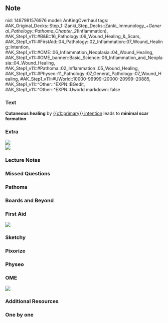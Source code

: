 ## Note
nid: 1487981576976
model: AnKingOverhaul
tags: #AK_Original_Decks::Step_1::Zanki_Step_Decks::Zanki_Immunology_+_General_Pathology::Pathoma_Chapter_2_(Inflammation), #AK_Step1_v11::#B&B::16_Pathology::09_Wound_Healing_&_Scars, #AK_Step1_v11::#FirstAid::04_Pathology::02_Inflammation::07_Wound_Healing::Intention, #AK_Step1_v11::#OME::06_Inflammation_Neoplasia::04_Wound_Healing, #AK_Step1_v11::#OME_banner::Basic_Science::06_Inflammation_and_Neoplasia::04_Wound_Healing, #AK_Step1_v11::#Pathoma::02_Inflammation::05_Wound_Healing, #AK_Step1_v11::#Physeo::11_Pathology::07_General_Pathology::07_Wound_Healing, #AK_Step1_v11::#UWorld::10000-99999::20000-20999::20885, #AK_Step1_v11::^Other::^EXPN::BGedit, #AK_Step1_v11::^Other::^EXPN::Uworld
markdown: false

### Text
<div>
  <b>Cutaneous healing</b> by <u>{{c1::primary}} intention</u>
  leads to <b>minimal scar formation</b>
</div>

### Extra
<div><img src="paste-404774897844225.jpg"></div>
<div><img src="paste-23867133263873.jpg"></div>

### Lecture Notes


### Missed Questions


### Pathoma


### Boards and Beyond


### First Aid
<img src="tmpvK5igd.png">

### Sketchy


### Pixorize


### Physeo


### OME
<div class="ome-widget">
  <a href=
  "https://onlinemeded.org/spa/inflammation-and-neoplasia/wound-healing/acquire?ref=anki">
  <img src="_OME_AnkiFlashcards_Lesson_3.png"></a>
</div>

### Additional Resources


### One by one

